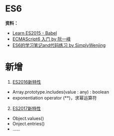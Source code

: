 # ES6

**资料：**

- [Learn ES2015 - Babel](https://babeljs.io/learn-es2015/)
- [ECMAScript6 入门 by 阮一峰](http://es6.ruanyifeng.com/#docs/let)
- [ES6的学习笔记and代码练习 by SimplyWenjing](https://github.com/SimplyWenjing/ES6)

# 新增

1. [ES2016新特性](https://github.com/magicmai/ES6/blob/master/1.%20ES2016%E6%96%B0%E7%89%B9%E6%80%A7.md)
  - Array.prototype.includes(value : any) : boolean
  - exponentiation operator (\*\*)，求幂运算符
  
2. [ES2017新特性](https://github.com/magicmai/ES6/blob/master/2.%20ES2017%E6%96%B0%E7%89%B9%E6%80%A7.md)
  - Object.values()
  - Onject.entries()
  - ......
